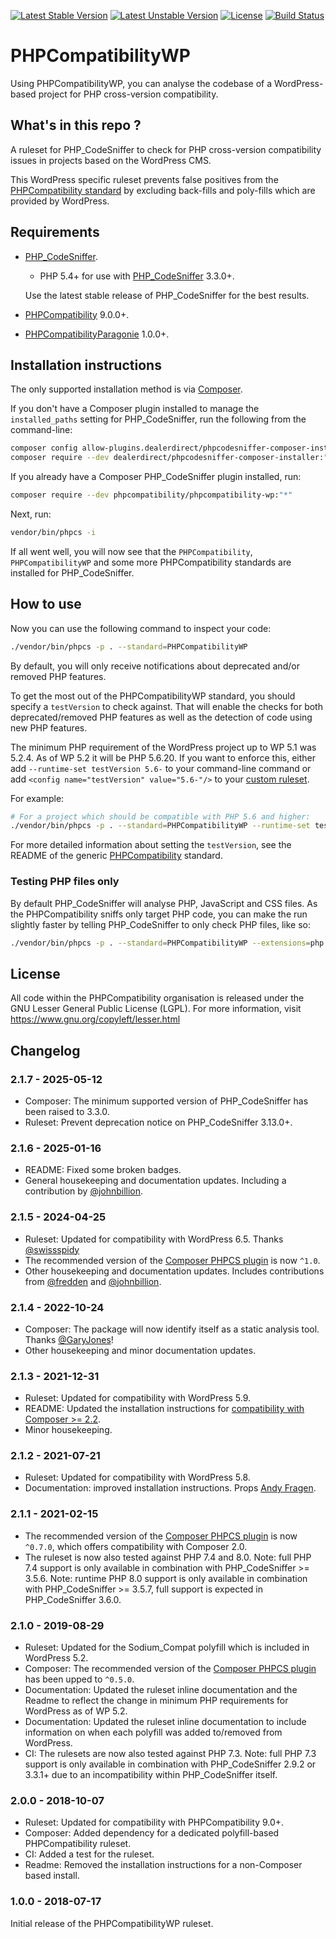 [![Latest Stable Version](https://img.shields.io/packagist/v/phpcompatibility/phpcompatibility-wp?label=stable)](https://packagist.org/packages/phpcompatibility/phpcompatibility-wp)
[![Latest Unstable Version](https://img.shields.io/badge/unstable-dev--develop-e68718.svg?maxAge=2419200)](https://packagist.org/packages/phpcompatibility/phpcompatibility-wp)
[![License](https://img.shields.io/github/license/PHPCompatibility/PHPCompatibilityWP?color=00a7a7)](https://github.com/PHPCompatibility/PHPCompatibilityWP/blob/master/LICENSE)
[![Build Status](https://github.com/PHPCompatibility/PHPCompatibilityWP/actions/workflows/ci.yml/badge.svg?branch=master)](https://github.com/PHPCompatibility/PHPCompatibilityWP/actions/workflows/ci.yml)

# PHPCompatibilityWP

Using PHPCompatibilityWP, you can analyse the codebase of a WordPress-based project for PHP cross-version compatibility.


## What's in this repo ?

A ruleset for PHP_CodeSniffer to check for PHP cross-version compatibility issues in projects based on the WordPress CMS.

This WordPress specific ruleset prevents false positives from the [PHPCompatibility standard](https://github.com/PHPCompatibility/PHPCompatibility) by excluding back-fills and poly-fills which are provided by WordPress.


## Requirements

* [PHP_CodeSniffer](https://github.com/PHPCSStandards/PHP_CodeSniffer).
    * PHP 5.4+ for use with [PHP_CodeSniffer](https://github.com/PHPCSStandards/PHP_CodeSniffer) 3.3.0+.

    Use the latest stable release of PHP_CodeSniffer for the best results.
* [PHPCompatibility](https://github.com/PHPCompatibility/PHPCompatibility) 9.0.0+.
* [PHPCompatibilityParagonie](https://github.com/PHPCompatibility/PHPCompatibilityParagonie) 1.0.0+.


## Installation instructions

The only supported installation method is via [Composer](https://getcomposer.org/).

If you don't have a Composer plugin installed to manage the `installed_paths` setting for PHP_CodeSniffer, run the following from the command-line:
```bash
composer config allow-plugins.dealerdirect/phpcodesniffer-composer-installer true
composer require --dev dealerdirect/phpcodesniffer-composer-installer:"^1.0" phpcompatibility/phpcompatibility-wp:"*"
```

If you already have a Composer PHP_CodeSniffer plugin installed, run:
```bash
composer require --dev phpcompatibility/phpcompatibility-wp:"*"
```

Next, run:
```bash
vendor/bin/phpcs -i
```
If all went well, you will now see that the `PHPCompatibility`, `PHPCompatibilityWP` and some more PHPCompatibility standards are installed for PHP_CodeSniffer.


## How to use

Now you can use the following command to inspect your code:
```bash
./vendor/bin/phpcs -p . --standard=PHPCompatibilityWP
```

By default, you will only receive notifications about deprecated and/or removed PHP features.

To get the most out of the PHPCompatibilityWP standard, you should specify a `testVersion` to check against. That will enable the checks for both deprecated/removed PHP features as well as the detection of code using new PHP features.

The minimum PHP requirement of the WordPress project up to WP 5.1 was 5.2.4. As of WP 5.2 it will be PHP 5.6.20. If you want to enforce this, either add `--runtime-set testVersion 5.6-` to your command-line command or add `<config name="testVersion" value="5.6-"/>` to your [custom ruleset](https://github.com/PHPCompatibility/PHPCompatibility#using-a-custom-ruleset).

For example:
```bash
# For a project which should be compatible with PHP 5.6 and higher:
./vendor/bin/phpcs -p . --standard=PHPCompatibilityWP --runtime-set testVersion 5.6-
```

For more detailed information about setting the `testVersion`, see the README of the generic [PHPCompatibility](https://github.com/PHPCompatibility/PHPCompatibility#sniffing-your-code-for-compatibility-with-specific-php-versions) standard.


### Testing PHP files only

By default PHP_CodeSniffer will analyse PHP, JavaScript and CSS files. As the PHPCompatibility sniffs only target PHP code, you can make the run slightly faster by telling PHP_CodeSniffer to only check PHP files, like so:
```bash
./vendor/bin/phpcs -p . --standard=PHPCompatibilityWP --extensions=php --runtime-set testVersion 5.6-
```

## License

All code within the PHPCompatibility organisation is released under the GNU Lesser General Public License (LGPL). For more information, visit https://www.gnu.org/copyleft/lesser.html


## Changelog

### 2.1.7 - 2025-05-12

* Composer: The minimum supported version of PHP_CodeSniffer has been raised to 3.3.0.
* Ruleset: Prevent deprecation notice on PHP_CodeSniffer 3.13.0+.

### 2.1.6 - 2025-01-16

* README: Fixed some broken badges.
* General housekeeping and documentation updates. Including a contribution by [@johnbillion].

### 2.1.5 - 2024-04-25

* Ruleset: Updated for compatibility with WordPress 6.5. Thanks [@swissspidy]
* The recommended version of the [Composer PHPCS plugin] is now `^1.0`.
* Other housekeeping and documentation updates. Includes contributions from [@fredden] and [@johnbillion].

### 2.1.4 - 2022-10-24

* Composer: The package will now identify itself as a static analysis tool. Thanks [@GaryJones]!
* Other housekeeping and minor documentation updates.

### 2.1.3 - 2021-12-31

* Ruleset: Updated for compatibility with WordPress 5.9.
* README: Updated the installation instructions for [compatibility with Composer >= 2.2][composer22announce].
* Minor housekeeping.

[composer22announce]: https://blog.packagist.com/composer-2-2/#more-secure-plugin-execution

### 2.1.2 - 2021-07-21

* Ruleset: Updated for compatibility with WordPress 5.8.
* Documentation: improved installation instructions. Props [Andy Fragen](https://github.com/afragen).

### 2.1.1 - 2021-02-15

* The recommended version of the [Composer PHPCS plugin] is now `^0.7.0`, which offers compatibility with Composer 2.0.
* The ruleset is now also tested against PHP 7.4 and 8.0.
    Note: full PHP 7.4 support is only available in combination with PHP_CodeSniffer >= 3.5.6.
    Note: runtime PHP 8.0 support is only available in combination with PHP_CodeSniffer >= 3.5.7, full support is expected in PHP_CodeSniffer 3.6.0.

### 2.1.0 - 2019-08-29

* Ruleset: Updated for the Sodium_Compat polyfill which is included in WordPress 5.2.
* Composer: The recommended version of the [Composer PHPCS plugin] has been upped to `^0.5.0`.
* Documentation: Updated the ruleset inline documentation and the Readme to reflect the change in minimum PHP requirements for WordPress as of WP 5.2.
* Documentation: Updated the ruleset inline documentation to include information on when each polyfill was added to/removed from WordPress.
* CI: The rulesets are now also tested against PHP 7.3.
    Note: full PHP 7.3 support is only available in combination with PHP_CodeSniffer 2.9.2 or 3.3.1+ due to an incompatibility within PHP_CodeSniffer itself.

### 2.0.0 - 2018-10-07

* Ruleset: Updated for compatibility with PHPCompatibility 9.0+.
* Composer: Added dependency for a dedicated polyfill-based PHPCompatibility ruleset.
* CI: Added a test for the ruleset.
* Readme: Removed the installation instructions for a non-Composer based install.

### 1.0.0 - 2018-07-17

Initial release of the PHPCompatibilityWP ruleset.

[Composer PHPCS plugin]: https://github.com/PHPCSStandards/composer-installer/

[@fredden]:     https://github.com/fredden
[@GaryJones]:   https://github.com/GaryJones
[@johnbillion]: https://github.com/johnbillion
[@swissspidy]:  https://github.com/swissspidy
